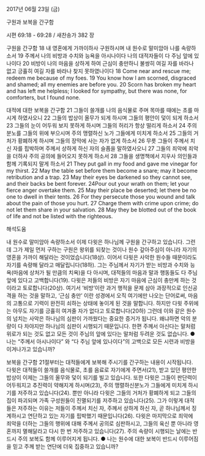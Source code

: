 2017년 06월 23일 (금)

구원과 보복을 간구함



시편 69:18 - 69:28 / 새찬송가 382 장


구원을 간구함
18 내 영혼에게 가까이하사 구원하시며 내 원수로 말미암아 나를 속량하소서 19 주께서 나의 비방과 수치와 능욕을 아시나이다 나의 대적자들이 다 주님 앞에 있나이다 20 비방이 나의 마음을 상하게 하여 근심이 충만하니 불쌍히 여길 자를 바라나 없고 긍휼히 여길 자를 바라나 찾지 못하였나이다
18 Come near and rescue me; redeem me because of my foes. 19 You know how I am scorned, disgraced and shamed; all my enemies are before you. 20 Scorn has broken my heart and has left me helpless; I looked for sympathy, but there was none, for comforters, but I found none.

대적에 대한 보복을 간구함
21 그들이 쓸개를 나의 음식물로 주며 목마를 때에는 초를 마시게 하였사오니 22 그들의 밥상이 올무가 되게 하시며 그들의 평안이 덫이 되게 하소서 23 그들의 눈이 어두워 보지 못하게 하시며 그들의 허리가 항상 떨리게 하소서 24 주의 분노를 그들의 위에 부으시며 주의 맹렬하신 노가 그들에게 미치게 하소서 25 그들의 거처가 황폐하게 하시며 그들의 장막에 사는 자가 없게 하소서 26 무릇 그들이 주께서 치신 자를 핍박하며 주께서 상하게 하신 자의 슬픔을 말하였사오니 27 그들의 죄악에 죄악을
더하사 주의 공의에 들어오지 못하게 하소서 28 그들을 생명책에서 지우사 의인들과 함께 기록되지 말게 하소서
21 They put gall in my food and gave me vinegar for my thirst. 22 May the table set before them become a snare; may it become retribution and a trap. 23 May their eyes be darkened so they cannot see, and their backs be bent forever. 24Pour out your wrath on them; let your fierce anger overtake them. 25 May their place be deserted; let there be no one to dwell in their tents. 26 For they persecute those you wound and talk about the pain of those you hurt. 27 Charge them with crime upon crime; do not let them share in your salvation. 28 May they be blotted out of the book of life and not be listed with the righteous.

해석도움





내 원수로 말미암아 속량하소서
이제 다윗은 하나님께 구원을 간구하고 있습니다. 그런데 그가 제일 먼저 구하는 구원은 왕위를 되찾는 것이나 원수 갚아주심이 아니라 자기의 영혼을 가까이 해달라는 것이었습니다(18상). 이어서 다윗은 사악한 원수들 때문이라도 자기를 속량해 달라고 매달립니다(18하). 그는 주님께서 자기가 받는 비방과 수치와 능욕(마음에 상처가 될 만큼의 치욕)을 다 아시며, 대적들의 마음과 말과 행동들도 다 주님 앞에
있다고 고백합니다(19). 다윗은 저들의 비방은 자기 마음에 근심이 충만케 하는 것이라고 토로합니다(20상). 여기서 ‘비방’이란 과거 행적을 문제 삼아 과장적으로 인신공격을 하는 것을 말하고, ‘근심 충만’ 이란 성경에서 오직 여기에만 나오는 단어로써, 마음의 고통으로 기력이 완전히 쇠하는 상태에 놓이게 된 것을 말합니다. 하지만 다윗 주위에는 아무도 자기를 긍휼히 여겨줄 자가 없다고 토로합니다(20하) 그런데 이와 같은 원수의 넘치는 사악은 하나님의 심판이 가까웠다는 중요한
증거가 됩니다. 왜냐하면 악의 분량이 다 차야지만 하나님의 심판이 시행되기 때문입니다. 한편 주께서 아신다는 말처럼 위로가 되는 것도 없고 모든 것이 주님의 앞에 있다는 말처럼 두려운 것도 없습니다.
● 나는 “주께서 아시나이다” 와 “다 주님 앞에 있나이다”의 고백으로 모든 시련과 비방을 이겨나가고 있습니까?

보복을 간구함
21절부터는 대적들에게 보복해 주시기를 간구하는 내용이 시작됩니다. 다윗은 대적들이 쓸개를 음식물로, 초를 음료로 자기에게 주면서(21), 받고 있던 평안한 밥상이 이제는 그들의 올무와 덫이 되기를 빌고 있습니다. 또한 다윗은 그들이 판단력이 어두워지고 추진력이 약해지게 하시며(23), 주의 맹렬하신분노가 그들에게 미치게 하시기를 저주하고 있습니다(24). 뿐만 아니라 다윗은 그들의 거처가 황폐하게 되고 그들의 집이 파괴되며 가족 구성원들이 진멸되기를 저주하고 있습니다(25). 그가 이렇게 대적들은 저주하는 이유는 저들이 주께서 치신 자, 주께서 상하게 하신 자, 곧 하나님께서 징계하시고
연단하고 있는 자기를 핍박했기 때문입니다(26). 다윗은 마지막으로 죄악에 죄악을 더하는 그들의 행위에 대해 주께서 공의로 심판하시고, 그들의 육신 뿐 아니라 영혼까지 멸해달라고 다시 한 번 저주하고 있습니다(27). 주의 속량이 시행되는 날에는 반드시 주의 보복도 함께 이루어지게 됩니다.
● 나는 원수에 대한 보복이 반드시 이루어짐을 믿고 주께 받는 연단에 더욱 집중하고 있습니까?
